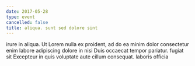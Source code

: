 ```yaml
---
date: 2017-05-28
type: event
cancelled: false
title: aliqua. sunt sed dolore sint
---
```

irure in aliqua. Ut Lorem nulla ex proident, ad do ea minim dolor consectetur enim labore adipiscing dolore in nisi Duis occaecat tempor pariatur. fugiat sit Excepteur in quis voluptate aute cillum consequat. laboris officia